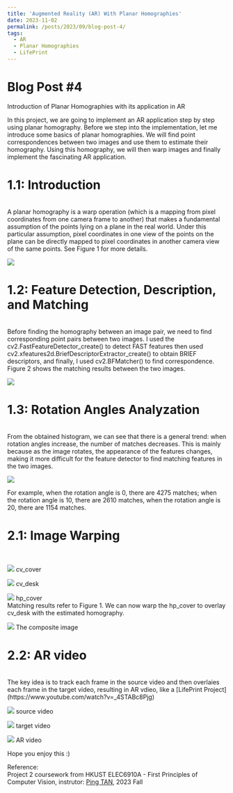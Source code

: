 ```yaml
---
title: 'Augmented Reality (AR) With Planar Homographies'
date: 2023-11-02
permalink: /posts/2023/09/blog-post-4/
tags:
  - AR
  - Planar Homographies
  - LifePrint
---
```


Blog Post #4
======
Introduction of Planar Homographies with its application in AR


In this project, we are going to implement an AR application step by step using planar homography. Before we step into the implementation, let me introduce some basics of planar homographies. We will find point correspondences between two images and use them to estimate their homography. Using this homography, we will then warp images and finally implement the fascinating AR application.

1.1: Introduction 
======
<br>
A planar homography is a warp operation (which is a mapping from pixel coordinates from one camera frame to another) that makes a fundamental assumption of the points lying on a plane in the real world. Under this particular assumption, pixel coordinates in one view of the points on the plane can be directly mapped to pixel coordinates in another camera view of the same points. See Figure 1 for more details. 

![](/images/post4-1.png)

1.2: Feature Detection, Description, and Matching 
======
<br>
Before finding the homography between an image pair, we need to find corresponding point pairs between two images. I used the cv2.FastFeatureDetector_create() to detect FAST features then used cv2.xfeatures2d.BriefDescriptorExtractor_create() to obtain BRIEF descriptors, and finally, I used cv2.BFMatcher() to find correspondence. Figure 2 shows the matching results between the two images.

![](/images/post4-2.png)

1.3: Rotation Angles Analyzation 
======
<br>
From the obtained histogram, we can see that there is a general trend: when rotation angles increase, the number of matches decreases. This is mainly because as the image rotates, the appearance of the features changes, making it more difficult for the feature detector to find matching features in the two images.

![](/images/post4-3.png)

For example, when the rotation angle is 0, there are 4275 matches; when the rotation angle is 10, there are 2610 matches, when the rotation angle is 20, there are 1154 matches.

2.1: Image Warping
====== 
<br>

![](/images/post4-4.png)
cv_cover

![](/images/post4-5.png)
cv_desk

![](/images/post4-6.png)
hp_cover <br>
Matching results refer to Figure 1. We can now warp the hp_cover to overlay cv_desk with the estimated homography. 


![](/images/post4-7.png)
The composite image<br>

2.2: AR video
======
<br>
The key idea is to track each frame in the source video and then overlaies each frame in the target video, resulting in AR vdieo, like a [LifePrint Project](https://www.youtube.com/watch?v=_4STABc8Pjg)


![](/images/post4-8.gif)
source video <br>

![](/images/post4-9.gif)
target video<br>

![](/images/post4-10.gif)
AR video<br>


Hope you enjoy this :)

Reference:<br>
Project 2 coursework from HKUST ELEC6910A - First Principles of Computer Vision, instrutor: [Ping TAN](https://facultyprofiles.hkust.edu.hk/profiles.php?profile=ping-tan-pingtan), 2023 Fall